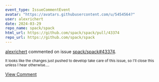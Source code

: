 ```yaml
---
event_type: IssueCommentEvent
avatar: "https://avatars.githubusercontent.com/u/5454564?"
user: alexrichert
date: 2024-03-29
repo_name: spack/spack
html_url: https://github.com/spack/spack/pull/43374
repo_url: https://github.com/spack/spack
---
```


<a href='https://github.com/alexrichert' target='_blank'>alexrichert</a> commented on issue <a href='https://github.com/spack/spack/pull/43374' target='_blank'>spack/spack#43374</a>.

<small>It looks like the changes just pushed to develop take care of this issue, so I'll close this unless I hear otherwise....</small>

<a href='https://github.com/spack/spack/pull/43374' target='_blank'>View Comment</a>